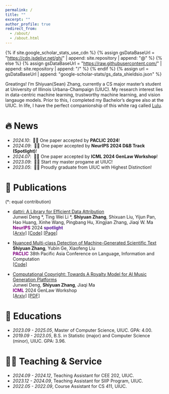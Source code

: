 ```yaml
---
permalink: /
title: ""
excerpt: ""
author_profile: true
redirect_from: 
  - /about/
  - /about.html
---
```


{% if site.google_scholar_stats_use_cdn %}
{% assign gsDataBaseUrl = "https://cdn.jsdelivr.net/gh/" | append: site.repository | append: "@" %}
{% else %}
{% assign gsDataBaseUrl = "https://raw.githubusercontent.com/" | append: site.repository | append: "/" %}
{% endif %}
{% assign url = gsDataBaseUrl | append: "google-scholar-stats/gs_data_shieldsio.json" %}

<span class='anchor' id='about-me'></span>

Greatings! I’m Shiyuan(Sean) Zhang, currently a CS major master’s student at University of Illinois Urbana-Champaign (UIUC). My research interest lies in data-centric machine learning, trustworthy machine learning, and vision langauge models. Prior to this, I completed my Bachelor’s degree also at the UIUC. In life, I have the perfect companionship of this white rag called <a href="../images/lulu.jpg">Lulu</a>.

# 🔥 News

- *2024.10*: &nbsp;🎉🎉 One paper accepted by **PACLIC 2024**! 
- *2024.09*: &nbsp;🎉🎉 One paper accepted by **NeurIPS 2024 D&B Track (Spotlight)**!
- *2024.07*: &nbsp;🎉🎉 One paper accepted by **ICML 2024 GenLaw Workshop**!
- *2023.09*: &nbsp;🏫🏫 Start my master progame at UIUC!
- *2023.05*: &nbsp;📖📖 Proudly graduate from UIUC with Highest Distinction!


# 📝 Publications 

(\*: equal contribution)

- [dattri: A Library for Efficient Data Attribution](https://arxiv.org/pdf/2410.04555)\
Junwei Deng *, Ting Wei Li *, <strong>Shiyuan Zhang</strong>, Shixuan Liu, Yijun Pan, Hao Huang, Xinhe Wang, Pingbang Hu, Xingjian Zhang, Jiaqi W. Ma\
<span style="color:purple">**NeurIPS**</span> 2024 <span style="color:#5A189A">**spotlight**</span>\
[[Arxiv]](https://arxiv.org/abs/2410.04555) [[Code]](https://github.com/TRAIS-Lab/dattri) [[Page]](https://trais-lab.github.io/dattri)

- [Nuanced Multi-class Detection of Machine-Generated Scientific Text]()\
<strong>Shiyuan Zhang</strong>, Yubin Ge, Xiaofeng Liu \
<span style="color:purple">**PACLIC**</span> 38th Pacific Asia Conference on Language, Information and Computation\
[[Code]](https://github.com/SeanZh30/ScientificText_Detection)

- [Computational Copyright: Towards A Royalty Model for AI Music Generation Platforms](https://arxiv.org/pdf/2312.06646)\
Junwei Deng, <strong>Shiyuan Zhang</strong>, Jiaqi Ma\
<span style="color:purple">**ICML**</span> 2024 GenLaw Workshop\
[[Arxiv]](https://arxiv.org/abs/2312.06646) [[PDF]](https://arxiv.org/pdf/2312.06646)


# 📖 Educations
- *2023.09 - 2025.05*, Master of Computer Science, UIUC. GPA: 4.00.
- *2019.09 - 2023.05*, B.S. in Statistic (major) and Computer Science (minor), UIUC. GPA: 3.96.


# 🧑‍🏫 Teaching & Service
- *2024.09 - 2024.12*, Teaching Assistant for CEE 202, UIUC.
- *2023.12 - 2024.09*, Teaching Assistant for SIIP Program, UIUC.
- *2022.05 - 2022.09*, Course Assistant for CS 411, UIUC.

<div style="width: 100%; float: left;">
  <div style="float: left;">
    <script type='text/javascript' id='clustrmaps' src='//cdn.clustrmaps.com/map_v2.js?cl=080808&w=300&t=n&d=VCWWBgKqEMgmcCbiQIfHQEbjof7zEBNTXPZDf91Iags&co=ffffff&cmo=9100c4&cmn=00308c&ct=ffffff'></script>
  </div>
</div>

